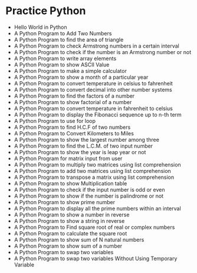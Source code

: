 # Practice Python

- Hello World in Python
- A Python Program to Add Two Numbers
- A Python Program to find the area of triangle
- A Python Program to check Armstrong numbers in a certain interval
- A Python Program to check if the number is an Armstrong number or not
- A Python Program to write array elements
- A Python Program to show ASCII Value
- A Python Program to make a simple calculator
- A Python Program to show a month of a particular year
- A Python Program to convert temperature in celsius to fahrenheit
- A Python Program to convert decimal into other number systems
- A Python Program to find the factors of a number
- A Python Program to show factorial of a number
- A Python Program to convert temperature in fahrenheit to celsius
- A Python Program to display the Fibonacci sequence up to n-th term
- A Python Program to use for loop
- A Python Program to find H.C.F of two numbers
- A Python Program to Convert Kilometers to Miles
- A Python Program to show the largest number among three
- A Python Program to find the L.C.M. of two input number
- A Python Program to show the year is leap year or not
- A Python Program for matrix input from user
- A Python Program to multiply two matrices using list comprehension
- A Python Program to add two matrices using list comprehension
- A Python Program to transpose a matrix using list comprehension
- A Python Program to show Multiplication table
- A Python Program to check if the input number is odd or even
- A Python Program to show if the number is palindrome or not
- A Python Program to show prime number
- A Python Program to display all the prime numbers within an interval
- A Python Program to show a number in reverse
- A Python Program to show a string in reverse
- A Python Program to Find square root of real or complex numbers
- A Python Program to calculate the square root
- A Python Program to show sum of N natural numbers
- A Python Program to show sum of a number
- A Python Program to swap two variables
- A Python Program to swap two variables Without Using Temporary Variable
